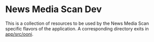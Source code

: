 # News Media Scan Dev
This is a collection of resources to be used by the News Media Scan specific flavors of the application.
A corresponding directory exits in [app/src/ooni](../../ooni).
